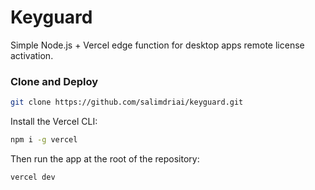 # Keyguard

Simple Node.js + Vercel edge function for desktop apps remote license activation.

### Clone and Deploy

```bash
git clone https://github.com/salimdriai/keyguard.git
```

Install the Vercel CLI:

```bash
npm i -g vercel
```

Then run the app at the root of the repository:

```bash
vercel dev
```
